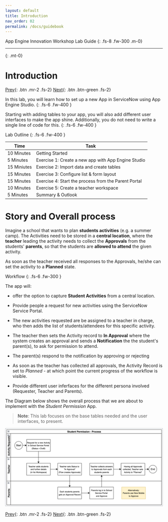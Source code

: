 ```yaml
---
layout: default
title: Introduction
nav_order: 02
permalink: /docs/guidebook
---
```



App Engine Innovation Workshop Lab Guide 
{: .fs-8 .fw-300 .m-0}

---
{: .mt-0}

# Introduction

[Prev](01-lab-instance.md){: .btn .mr-2 .fs-2}
[Next](05-exercise-0.md){: .btn .btn-green .fs-2}

In this lab, you will learn how to set up a new App in ServiceNow using App Engine Studio.
{: .fs-6 .fw-400 }

Starting with adding tables to your app, you will also add different user interfaces to make the app shine. Additionally, you do not need to write a single line of code for this.
{: .fs-6 .fw-400 }

Lab Outline
{: .fs-6 .fw-400 }

| Time | Task |
|--|--|
| 10 Minutes | Getting Started |
| 5 Minutes  | Exercise 1: Create a new app with App Engine Studio|
| 15 Miniutes| Exercise 2: Import data and create tables|
| 15 Minutes | Exercise 3: Configure list & form layout|
| 15 Minutes | Exercise 4: Start the process from the Parent Portal|
| 10 Minutes | Exercise 5: Create a teacher workspace|
| 5 Minutes  | Summary & Outlook|

# Story and Overall process

Imagine a school that wants to plan **students activities** (e.g. a summer camp). The Activities need to be stored in a **central location**, where the **teacher** leading the activity needs to collect the **Approvals** from the students' **parents**, so that the students are **allowed to attend** the given activity.

As soon as the teacher received all responses to the Approvals, he/she can set the activity to a **Planned** state.

Workflow
{: .fs-6 .fw-300 }

The app will:

* offer the option to capture **Student Activities** from a central location.

* Provide people a request for new activities using the ServiceNow Service Portal.

* The new activities requested are be assigned to a teacher in charge, who then adds the list of students/attendees for this specific activity.

* The teacher then sets the Activity record to **In Approval** where the system creates an approval and sends a **Notification** the the student's parent(s), to ask for permission to attend.

* The parent(s) respond to the notification by approving or rejecting

* As soon as the teacher has collected all approvals, the Activity Record is set to *Planned* - at which point the current progress of the workflow is visible.

* Provide different user inferfaces for the different persona involved (Requester, Teacher and Parents).

The Diagram below shows the overall process that we are about to implement with the *Student Permission* App.

> **Note**: This lab focuses on the base tables needed and the user interfaces, to present.

![process diagram](../assets/images/2022-04-04-07-39-14.png)

[Prev](01-lab-instance.md){: .btn .mr-2 .fs-2}
[Next](05-exercise-0.md){: .btn .btn-green .fs-2}